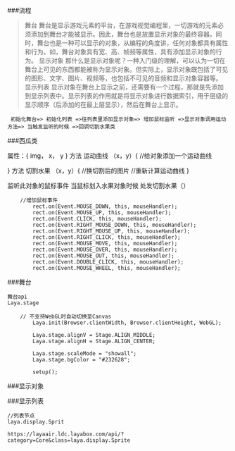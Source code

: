 ###流程
 > 舞台
​ 舞台是显示游戏元素的平台，在游戏视觉编程里，一切游戏的元素必须添加到舞台才能被显示。因此，舞台也是放置显示对象的最终容器。
​ 同时，舞台也是一种可以显示的对象，从编程的角度讲，任何对象都具有属性和行为。如，舞台对象具有宽、高、帧频等属性，具有添加显示对象的行为。
显示对象
​ 那什么是显示对象呢？一种入门级的理解，可以认为一切在舞台上可见的东西都能被称为显示对象。但实际上，显示对象既包括了可见的图形、文字、图片、视频等，也包括不可见的音频和显示对象容器等。
显示列表
​ 显示对象在舞台上显示之前，还需要有一个过程，那就是先添加到显示列表中。显示列表的作用就是将显示对象进行数据索引，用于层级的显示顺序（后添加的在最上层显示），然后在舞台上显示。
 
 
``` 
 初始化舞台=> 初始化列表 =>往列表里添加显示对象=> 增加鼠标监听 =>显示对象调用运动方法=> 当触发监听的时候 =>回调切割水果类
```
###西瓜类

属性：{
    img，
    x，
    y 
}
方法 运动曲线 （x，y）{
  //给对象添加一个运动曲线  

}
方法 切割水果 （x，y）{
    //换切割后的图片
    //重新计算运动曲线
}

监听此对象的鼠标事件 当鼠标划入水果对象时候 处发切割水果（）
```
	//增加鼠标事件
		rect.on(Event.MOUSE_DOWN, this, mouseHandler);
		rect.on(Event.MOUSE_UP, this, mouseHandler);
		rect.on(Event.CLICK, this, mouseHandler);
		rect.on(Event.RIGHT_MOUSE_DOWN, this, mouseHandler);
		rect.on(Event.RIGHT_MOUSE_UP, this, mouseHandler);
		rect.on(Event.RIGHT_CLICK, this, mouseHandler);
		rect.on(Event.MOUSE_MOVE, this, mouseHandler);
		rect.on(Event.MOUSE_OVER, this, mouseHandler);
		rect.on(Event.MOUSE_OUT, this, mouseHandler);
		rect.on(Event.DOUBLE_CLICK, this, mouseHandler);
		rect.on(Event.MOUSE_WHEEL, this, mouseHandler);
```


###舞台
```
舞台api
Laya.stage

	// 不支持WebGL时自动切换至Canvas
		Laya.init(Browser.clientWidth, Browser.clientHeight, WebGL);

		Laya.stage.alignV = Stage.ALIGN_MIDDLE;
		Laya.stage.alignH = Stage.ALIGN_CENTER;

		Laya.stage.scaleMode = "showall";
		Laya.stage.bgColor = "#232628";

		setup();
```
###显示对象 



###显示列表
```
//列表节点
laya.display.Sprit

https://layaair.ldc.layabox.com/api/?category=Core&class=laya.display.Sprite
```
